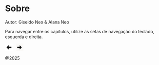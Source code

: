 # Sobre

Autor: Giseldo Neo & Alana Neo

Para navegar entre os capítulos, utilize as setas de navegação do teclado, esquerda e direita.

<div style="display: flex; gap: 10px; align-items: center;">
  <img src="./fig/esquerda.jpg" style="width:5%" alt="image" />
  <img src="./fig/direita.jpg" style="width:5%" alt="image" />
</div>

@2025

